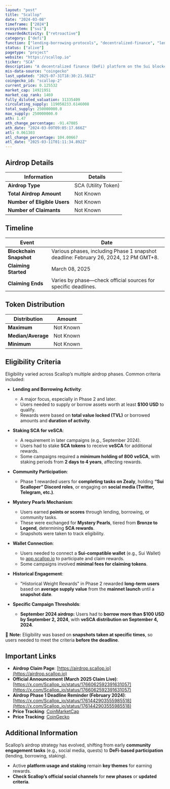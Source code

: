 ```yaml
---
layout: "post"
title: "Scallop"
date: "2024-03-08"
timeframe: ["2024"]
ecosystem: ["sui"]
rewardedActivity: ["retroactive"]
category: ["defi"]
function: ["lending-borrowing-protocols", "decentralized-finance", "lending"]
status: ["alive"]
pagetype: "project"
website: "https://scallop.io"
ticker: "SCA"
description: "A decentralized finance (DeFi) platform on the Sui blockchain, offering lending, borrowing, and staking services."
mis-data-source: "coingecko"
last_updated: "2025-07-31T18:30:21.581Z"
coingecko_id: "scallop-2"
current_price: 0.125532
market_cap: 14921951
market_cap_rank: 1469
fully_diluted_valuation: 31335409
circulating_supply: 119050233.6146008
total_supply: 250000000.0
max_supply: 250000000.0
ath: 1.47
ath_change_percentage: -91.47085
ath_date: "2024-03-09T09:05:17.666Z"
atl: 0.061303
atl_change_percentage: 104.00667
atl_date: "2025-03-11T01:11:34.892Z"
---
```


## Airdrop Details

| Information                  | Details             |
| ---------------------------- | ------------------- |
| **Airdrop Type**             | SCA (Utility Token) |
| **Total Airdrop Amount**     | Not Known           |
| **Number of Eligible Users** | Not Known           |
| **Number of Claimants**      | Not Known           |

## Timeline

| Event                   | Date                                                                                 |
| ----------------------- | ------------------------------------------------------------------------------------ |
| **Blockchain Snapshot** | Various phases, including Phase 1 snapshot deadline: February 26, 2024, 12 PM GMT+8. |
| **Claiming Started**    | March 08, 2025                                                                       |
| **Claiming Ends**       | Varies by phase—check official sources for specific deadlines.                       |

## Token Distribution

| Distribution       | Amount    |
| ------------------ | --------- |
| **Maximum**        | Not Known |
| **Median/Average** | Not Known |
| **Minimum**        | Not Known |

## Eligibility Criteria

Eligibility varied across Scallop’s multiple airdrop phases. Common criteria included:

- **Lending and Borrowing Activity**:

  - A major focus, especially in Phase 2 and later.
  - Users needed to supply or borrow assets worth at least **$100 USD** to qualify.
  - Rewards were based on **total value locked (TVL)** or borrowed amounts and **duration of activity**.

- **Staking SCA for veSCA**:

  - A requirement in later campaigns (e.g., September 2024).
  - Users had to stake **SCA tokens** to receive **veSCA** for additional rewards.
  - Some campaigns required a **minimum holding of 800 veSCA**, with staking periods from **2 days to 4 years**, affecting rewards.

- **Community Participation**:

  - Phase 1 rewarded users for **completing tasks on Zealy**, holding **“Sui Scalloper” Discord roles**, or engaging on **social media (Twitter, Telegram, etc.)**.

- **Mystery Pearls Mechanism**:

  - Users earned **points or scores** through lending, borrowing, or community tasks.
  - These were exchanged for **Mystery Pearls**, tiered from **Bronze to Legend**, determining **SCA rewards**.
  - Snapshots were taken to track eligibility.

- **Wallet Connection**:

  - Users needed to connect a **Sui-compatible wallet** (e.g., Sui Wallet) to [app.scallop.io](https://app.scallop.io) to participate and claim rewards.
  - Some campaigns involved **minimal fees for claiming tokens**.

- **Historical Engagement**:

  - "Historical Weight Rewards" in Phase 2 rewarded **long-term users** based on **average supply value** from the **mainnet launch** until a **snapshot date**.

- **Specific Campaign Thresholds**:
  - **September 2024 airdrop:** Users had to **borrow more than $100 USD by September 2, 2024**, with **veSCA distribution on September 4, 2024**.

📌 **Note:** Eligibility was based on **snapshots taken at specific times**, so users needed to meet the criteria **before the deadline**.

## Important Links

- **Airdrop Claim Page**: [https://airdrop.scallop.io](https://airdrop.scallop.io)
- **Official Announcement (March 2025 Claim Live)**: [https://x.com/Scallop_io/status/1766062592391631057](https://x.com/Scallop_io/status/1766062592391631057)
- **Airdrop Phase 1 Deadline Reminder (February 2024)**: [https://x.com/Scallop_io/status/1761442903555985518](https://x.com/Scallop_io/status/1761442903555985518)
- **Price Tracking**: [CoinMarketCap](https://coinmarketcap.com/currencies/scallop-2)
- **Price Tracking**: [CoinGecko](https://www.coingecko.com/en/coins/scallop-2)

## Additional Information

Scallop’s airdrop strategy has evolved, shifting from early **community engagement tasks** (e.g., social media, quests) to **DeFi-based participation** (lending, borrowing, staking).

- Active **platform usage and staking** remain **key themes** for earning rewards.
- **Check Scallop’s official social channels** for **new phases** or **updated criteria**.